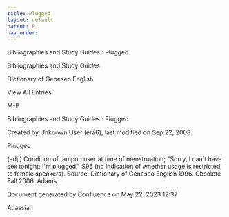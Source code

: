 ```yaml
---
title: Plugged
layout: default
parent: P
nav_order:
---
```


Bibliographies and Study Guides : Plugged

Bibliographies and Study Guides

Dictionary of Geneseo English

View All Entries

M-P

Bibliographies and Study Guides : Plugged

Created by  Unknown User (era6), last modified on Sep 22, 2008

Plugged

(adj.) Condition of tampon user at time of menstruation; &quot;Sorry, I can't have sex tonight; I'm plugged.&quot; S95 (no indication of whether usage is restricted to female speakers). Source: Dictionary of Geneseo English 1996. Obsolete Fall 2006. Adams.

Document generated by Confluence on May 22, 2023 12:37

Atlassian
